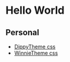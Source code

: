 # Hello World

## Personal
  * [DippyTheme css](https://dippydippo.github.io/code/dippytheme.css)
  * [WinnieTheme css](https://dippydippo.github.io/code/forpooh.css)


